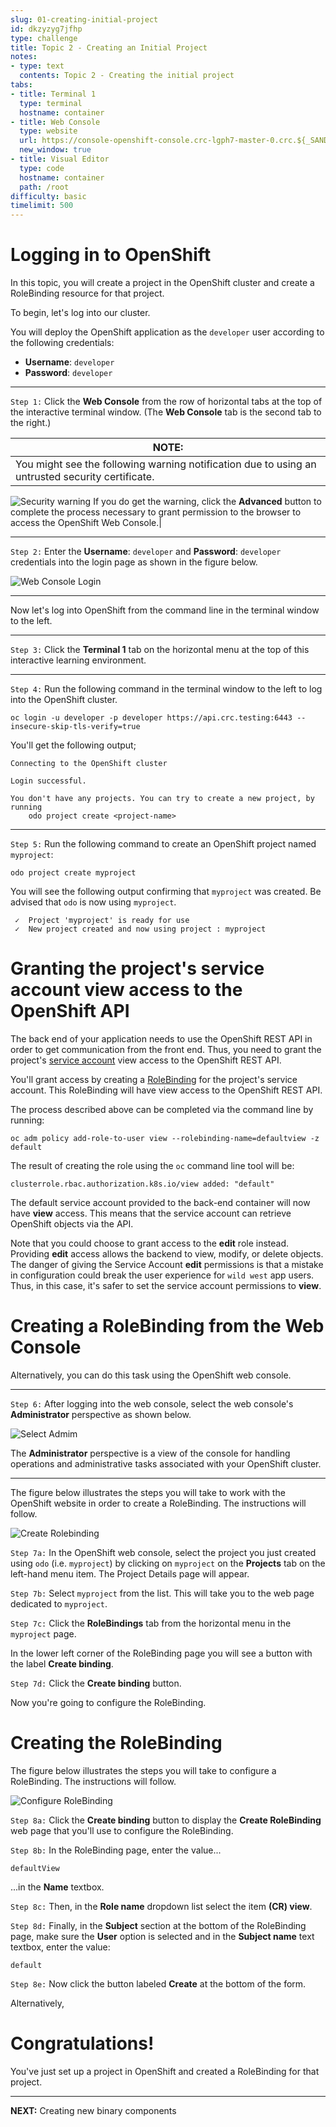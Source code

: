 ```yaml
---
slug: 01-creating-initial-project
id: dkzyzyg7jfhp
type: challenge
title: Topic 2 - Creating an Initial Project
notes:
- type: text
  contents: Topic 2 - Creating the initial project
tabs:
- title: Terminal 1
  type: terminal
  hostname: container
- title: Web Console
  type: website
  url: https://console-openshift-console.crc-lgph7-master-0.crc.${_SANDBOX_ID}.instruqt.io
  new_window: true
- title: Visual Editor
  type: code
  hostname: container
  path: /root
difficulty: basic
timelimit: 500
---
```

# Logging in to OpenShift

In this topic, you will create a project in the OpenShift cluster and create a RoleBinding resource for that project.

To begin, let's log into our cluster.

You will deploy the OpenShift application as the `developer` user according to the following credentials:

* **Username**: `developer`
* **Password**: `developer`

----

`Step 1:` Click the **Web Console** from the row of horizontal tabs at the top of the interactive terminal window. (The **Web Console** tab is the second tab to the right.)

|NOTE:|
|----|
|You might see the following warning notification due to using an untrusted security certificate.
![Security warning](../assets/security_warning.png)
If you do get the warning, click the **Advanced** button to complete the process necessary to grant permission to the browser to access the OpenShift Web Console.|

----

`Step 2:`  Enter the **Username**: `developer` and **Password**: `developer` credentials into the login page as shown in the figure below.

![Web Console Login](../assets/web-console-login.png)

----
Now let's log into OpenShift from the command line in the terminal window to the left.

----

`Step 3:` Click the **Terminal 1** tab on the horizontal menu at the top of this interactive learning environment.

----

`Step 4:`  Run the following command in the terminal window to the left to log into the OpenShift cluster.

```
oc login -u developer -p developer https://api.crc.testing:6443 --insecure-skip-tls-verify=true
```

You'll get the following output;

```
Connecting to the OpenShift cluster

Login successful.

You don't have any projects. You can try to create a new project, by running
    odo project create <project-name>
```

----

`Step 5:` Run the following command to create an OpenShift project named `myproject`:

```
odo project create myproject
```

You will see the following output confirming that `myproject` was created. Be advised that `odo` is now using `myproject`.

```
 ✓  Project 'myproject' is ready for use
 ✓  New project created and now using project : myproject
```

# Granting the project's service account view access to the OpenShift API

The back end of your application needs to use the OpenShift REST API in order to get communication from the front end. Thus, you need to grant the project's [service account](https://docs.openshift.com/container-platform/4.8/authentication/understanding-and-creating-service-accounts.html) view access to the OpenShift REST API.

You'll grant access by creating a [RoleBinding](https://kubernetes.io/docs/reference/access-authn-authz/rbac/#rolebinding-and-clusterrolebinding) for the project's service account. This RoleBinding will have view access to the OpenShift REST API. 

The process described above can be completed via the command line by running:

```
oc adm policy add-role-to-user view --rolebinding-name=defaultview -z default
```

The result of creating the role using the `oc` command line tool will be:

```
clusterrole.rbac.authorization.k8s.io/view added: "default"
```

The default service account provided to the back-end container will now have **view** access. This means that the service account can retrieve OpenShift objects via the API.

Note that you could choose to grant access to the **edit** role instead. Providing **edit** access allows the backend to view, modify, or delete objects. The danger of giving the Service Account **edit** permissions is that a mistake in configuration could break the user experience for `wild west` app users. Thus, in this case, it's safer to set the service account permissions to **view**.

# Creating a RoleBinding from the Web Console

Alternatively, you can do this task using the OpenShift web console.

----

`Step 6:` After logging into the web console, select the web console's **Administrator** perspective as shown below.


![Select Admim](../assets/select-admin.png)

The **Administrator** perspective is a view of the console for handling operations and administrative tasks associated with your OpenShift cluster.

----

The figure below illustrates the steps you will take to work with the OpenShift website in order to create a RoleBinding. The instructions will follow.

![Create Rolebinding](../assets/create-rolebinding.png)

`Step 7a:` In the OpenShift web console, select the project you just created using `odo` (i.e. `myproject`) by clicking on `myproject` on the **Projects** tab on the left-hand menu item. The Project Details page will appear.

`Step 7b:` Select `myproject` from the list. This will take you to the web page dedicated to `myproject`.

`Step 7c:` Click the **RoleBindings** tab from the horizontal menu in the `myproject` page.

In the lower left corner of the RoleBinding page you will see a button with the label **Create binding**.

`Step 7d:` Click the **Create binding** button.

Now you're going to configure the RoleBinding.

# Creating the RoleBinding

The figure below illustrates the steps you will take to configure a RoleBinding. The instructions will follow.

![Configure RoleBinding](../assets/config-rolebinding-01.png)

`Step 8a:` Click the **Create binding** button to display the **Create RoleBinding** web page that you'll use to configure the RoleBinding.

`Step 8b:` In the RoleBinding page, enter the value...

```
defaultView
```

...in the **Name** textbox.

`Step 8c:` Then, in the **Role name** dropdown list select the item **(CR) view**.

`Step 8d:` Finally, in the **Subject** section at the bottom of the RoleBinding page, make sure the **User** option is selected and in the **Subject name** text textbox, enter the value:

```
default
```

`Step 8e:` Now click the button labeled **Create** at the bottom of the form.

Alternatively, 

# Congratulations!
You've just set up a project in OpenShift and created a RoleBinding for that project.

----

**NEXT:** Creating new binary components
